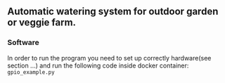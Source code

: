 ## Automatic watering system for outdoor garden or veggie farm. ##

### Software ###

In order to run the program you need to set up correctly hardware(see section ...) and run the following code inside docker container:
```gpio_example.py```
